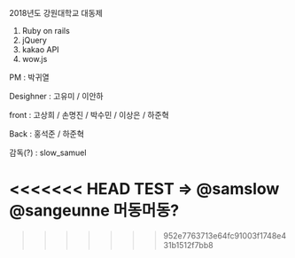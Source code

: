 2018년도 강원대학교 대동제

1.  Ruby on rails
2.  jQuery
3.  kakao API
4.  wow.js

PM : 박귀열

Desighner : 고유미 / 이안하

front : 고상희 / 손명진 / 박수민 / 이상은 / 하준혁

Back : 홍석준 / 하준혁

감독(?) : slow_samuel

<<<<<<< HEAD
TEST => @samslow @sangeunne
머동머동?
=======
>>>>>>> 952e7763713e64fc91003f1748e431b1512f7bb8
